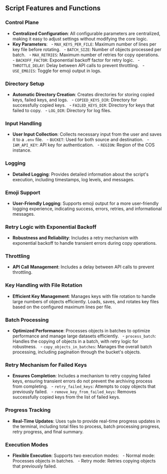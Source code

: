 
## Script Features and Functions

### Control Plane

- **Centralized Configuration**: All configurable parameters are centralized, making it easy to adjust settings without modifying the core logic.
- **Key Parameters**:
  - `MAX_KEYS_PER_FILE`: Maximum number of lines per key file before rotating.
  - `BATCH_SIZE`: Number of objects processed per batch.
  - `MAX_RETRIES`: Maximum number of retries for copy operations.
  - `BACKOFF_FACTOR`: Exponential backoff factor for retry logic.
  - `THROTTLE_DELAY`: Delay between API calls to prevent throttling.
  - `USE_EMOJIS`: Toggle for emoji output in logs.

### Directory Setup

- **Automatic Directory Creation**: Creates directories for storing copied keys, failed keys, and logs.
  - `COPIED_KEYS_DIR`: Directory for successfully copied keys.
  - `FAILED_KEYS_DIR`: Directory for keys that failed to copy.
  - `LOG_DIR`: Directory for log files.

### Input Handling

- **User Input Collection**: Collects necessary input from the user and saves it to a `.env` file.
  - `BUCKET`: Used for both source and destination.
  - `IAM_API_KEY`: API key for authentication.
  - `REGION`: Region of the COS instance.

### Logging

- **Detailed Logging**: Provides detailed information about the script's execution, including timestamps, log levels, and messages.

### Emoji Support

- **User-Friendly Logging**: Supports emoji output for a more user-friendly logging experience, indicating success, errors, retries, and informational messages.

### Retry Logic with Exponential Backoff

- **Robustness and Reliability**: Includes a retry mechanism with exponential backoff to handle transient errors during copy operations.

### Throttling

- **API Call Management**: Includes a delay between API calls to prevent throttling.

### Key Handling with File Rotation

- **Efficient Key Management**: Manages keys with file rotation to handle large numbers of objects efficiently. Loads, saves, and rotates key files based on the configured maximum lines per file.

### Batch Processing

- **Optimized Performance**: Processes objects in batches to optimize performance and manage large datasets efficiently.
  - `process_batch`: Handles the copying of objects in a batch, with retry logic for robustness.
  - `copy_objects_in_batches`: Manages the overall batch processing, including pagination through the bucket's objects.

### Retry Mechanism for Failed Keys

- **Ensures Completion**: Includes a mechanism to retry copying failed keys, ensuring transient errors do not prevent the archiving process from completing.
  - `retry_failed_keys`: Attempts to copy objects that previously failed.
  - `remove_key_from_failed_keys`: Removes successfully copied keys from the list of failed keys.

### Progress Tracking

- **Real-Time Updates**: Uses `tqdm` to provide real-time progress updates in the terminal, including total files to process, batch processing progress, retry progress, and final summary.

### Execution Modes
- **Flexible Execution**: Supports two execution modes:
  - Normal mode: Processes objects in batches.
  - Retry mode: Retries copying objects that previously failed.
